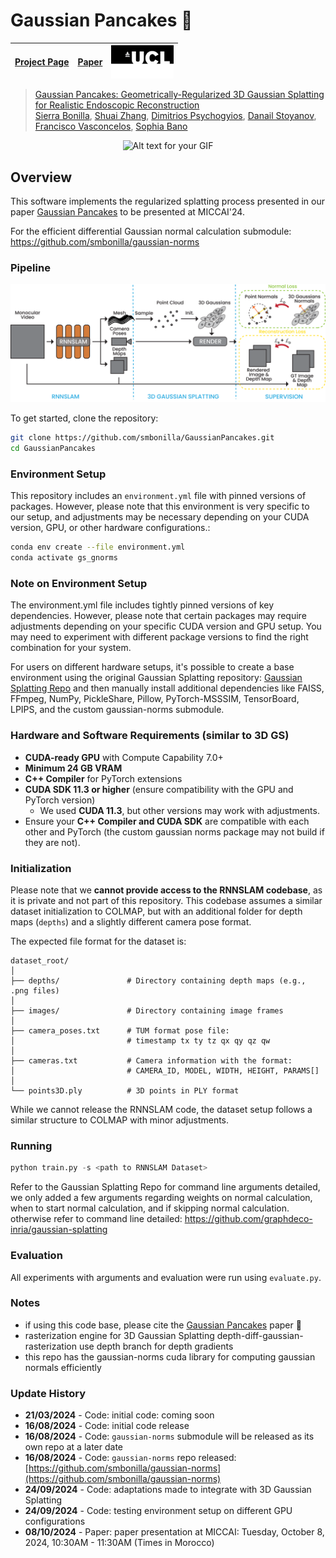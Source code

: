 # Gaussian Pancakes 🥞
| [Project Page](https://smbonilla.github.io/GaussianPancakes/) | [Paper](https://arxiv.org/abs/2404.06128)  |<img src="images/twitter-card-ucl-logo.png" alt="UCL Logo" width="100" style="float: right;"> |
|:--------------------------------------------------:|:--------------------------------------------------:|:--------------------------------------------:|


> [Gaussian Pancakes: Geometrically-Regularized 3D Gaussian Splatting for Realistic Endoscopic Reconstruction](https://arxiv.org/abs/2404.06128)  
> [Sierra Bonilla](https://sierrabonilla.com/), [Shuai Zhang](https://scholar.google.co.uk/citations?user=F2Q8SKIAAAAJ&hl=e), [Dimitrios Psychogyios](https://orcid.org/0000-0002-3377-530X), [Danail Stoyanov](https://scholar.google.co.uk/citations?user=pGfEK6UAAAAJ&hl=en), [Francisco Vasconcelos](https://scholar.google.co.uk/citations?user=hCMO0ycAAAAJ&hl=en), [Sophia Bano](https://sophiabano.github.io/)

<p align="center">
  <img src="images/example2.gif" alt="Alt text for your GIF">
</p>

## Overview

This software implements the regularized splatting process presented in our paper [Gaussian Pancakes](https://arxiv.org/abs/2404.06128) to be presented at MICCAI'24. 

For the efficient differential Gaussian normal calculation submodule: https://github.com/smbonilla/gaussian-norms


### Pipeline
<!-- ![pipeline](images/Method_lightmode.png#gh-light-mode-only)
![pipeline](images/Method_darkmode.png#gh-dark-mode-only) -->

<picture>
  <source media="(prefers-color-scheme: dark)" srcset="images/Method_darkmode.png">
  <source media="(prefers-color-scheme: light)" srcset="images/Method_lightmode.png">
  <img alt="pipeline." src="images/Method_lightmode.png">
</picture>

To get started, clone the repository:

```bash
git clone https://github.com/smbonilla/GaussianPancakes.git
cd GaussianPancakes
```
### Environment Setup 

This repository includes an `environment.yml` file with pinned versions of packages. However, please note that this environment is very specific to our setup, and adjustments may be necessary depending on your CUDA version, GPU, or other hardware configurations.:

```bash
conda env create --file environment.yml
conda activate gs_gnorms
```

### Note on Environment Setup

The environment.yml file includes tightly pinned versions of key dependencies. However, please note that certain packages may require adjustments depending on your specific CUDA version and GPU setup. You may need to experiment with different package versions to find the right combination for your system.

For users on different hardware setups, it's possible to create a base environment using the original Gaussian Splatting repository: [Gaussian Splatting Repo](https://github.com/graphdeco-inria/gaussian-splatting) and then manually install additional dependencies like FAISS, FFmpeg, NumPy, PickleShare, Pillow, PyTorch-MSSSIM, TensorBoard, LPIPS, and the custom gaussian-norms submodule.

### Hardware and Software Requirements (similar to 3D GS)
- **CUDA-ready GPU** with Compute Capability 7.0+ 
- **Minimum 24 GB VRAM** 
- **C++ Compiler** for PyTorch extensions 
- **CUDA SDK 11.3 or higher** (ensure compatibility with the GPU and PyTorch version)
  - We used **CUDA 11.3**, but other versions may work with adjustments.
- Ensure your **C++ Compiler and CUDA SDK** are compatible with each other and PyTorch (the custom gaussian norms package may not build if they are not).

### Initialization

Please note that we **cannot provide access to the RNNSLAM codebase**, as it is private and not part of this repository. This codebase assumes a similar dataset initialization to COLMAP, but with an additional folder for depth maps (`depths`) and a slightly different camera pose format. 

The expected file format for the dataset is:

```
dataset_root/
│
├── depths/               # Directory containing depth maps (e.g., .png files)
│
├── images/               # Directory containing image frames
│
├── camera_poses.txt      # TUM format pose file:
│                         # timestamp tx ty tz qx qy qz qw
│
├── cameras.txt           # Camera information with the format:
│                         # CAMERA_ID, MODEL, WIDTH, HEIGHT, PARAMS[]
│
└── points3D.ply          # 3D points in PLY format
```

While we cannot release the RNNSLAM code, the dataset setup follows a similar structure to COLMAP with minor adjustments.

### Running 

```python
python train.py -s <path to RNNSLAM Dataset>
```

Refer to the Gaussian Splatting Repo for command line arguments detailed, we only added a few arguments regarding weights on normal calculation, when to start normal calculation, and if skipping normal calculation. otherwise refer to command line detailed: https://github.com/graphdeco-inria/gaussian-splatting 

### Evaluation

All experiments with arguments and evaluation were run using `evaluate.py`.

### Notes
* if using this code base, please cite the [Gaussian Pancakes](https://arxiv.org/abs/2404.06128) paper 🙌
* rasterization engine for 3D Gaussian Splatting depth-diff-gaussian-rasterization [](https://github.com/ingra14m/depth-diff-gaussian-rasterization/tree/depth) use depth branch for depth gradients
* this repo has the gaussian-norms cuda library for computing gaussian normals efficiently 


### Update History
* **21/03/2024** - Code: initial code: coming soon
* **16/08/2024** - Code: initial code release
* **16/08/2024** - Code: `gaussian-norms` submodule will be released as its own repo at a later date
* **16/08/2024** - Code: `gaussian-norms` repo released: [https://github.com/smbonilla/gaussian-norms](https://github.com/smbonilla/gaussian-norms)
* **24/09/2024** - Code: adaptations made to integrate with 3D Gaussian Splatting
* **24/09/2024** - Code: testing environment setup on different GPU configurations
* **08/10/2024** - Paper: paper presentation at MICCAI: Tuesday, October 8, 2024, 10:30AM - 11:30AM (Times in Morocco)
